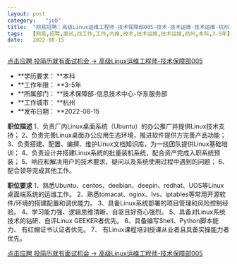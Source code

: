 ```yaml
---
layout:	post
category:	"job"
title:	"网易招聘：高级Linux运维工程师-技术保障部005-技术-技术运维-技术运维-杭州本科3-5年"
tags:	[网易,招聘,面试,找工作,工作,内推,技术,技术运维,技术运维,杭州,本科,3-5年]
date:	2022-08-15
---
```


[点击应聘 投简历就有面试机会 -> 高级Linux运维工程师-技术保障部005](http://mobile.bole.netease.com/bole/boleDetail?id=42100&employeeId=346f03c3cda5f04c&key=all)



- **学历要求： **本科
- **工作年限： **3-5年
- **所属部门： **技术保障部-信息技术中心-华东服务部
- **工作城市： **杭州
- **发布日期： **2022-08-15



**职位描述**
1、负责厂内Linux桌面系统（Ubuntu）的办公推广并提供Linux技术支持；
2、负责完善Linux桌面办公应用生态环境，推进软件提供方完善产品功能；
3、负责搭建、配置、编撰、维护Linux文档知识库，为一线团队提供Linux基础培训；
4、负责设计并搭建Linux系统的批量装机系统，配合资产完成入职系统预装；
5、响应和解决用户的技术要求、疑问以及系统使用过程中遇到的问题；
6、配合领导完成其他工作。



**职位要求**
1、熟悉Ubuntu、centos、deebian、deepin、redhat、UOS等Linux桌面端系统的运维工作。
2、熟悉tomacat、nginx、lvs、iptables等常用开源软件/环境的搭建配置和调优能力。
3、具备Linux系统部署的项目管理和风险控制经验。
4、学习能力强、逻辑思维清晰、自驱且好奇心强烈。
5、具备对Linux系统技术的钻研、自评Linux GEEKER者优先。
6、具备编写Shell、Python脚本能力、 有红帽证书认证者优先。
7、 有Linux课程培训授课从业者且具备实操能力者优先。



[点击应聘 投简历就有面试机会 -> 高级Linux运维工程师-技术保障部005](http://mobile.bole.netease.com/bole/boleDetail?id=42100&employeeId=346f03c3cda5f04c&key=all)